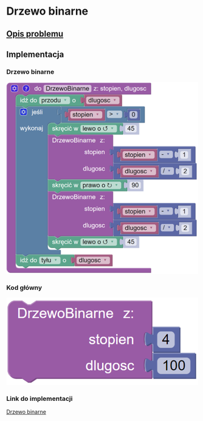 # Drzewo binarne

## [Opis problemu](../../../../algorithms/fractals/binary-tree.md)


## Implementacja

### Drzewo binarne

![Funkcja rysujące drzewo binarne](<../../../../assets/image (12).png>)

### Kod główny

![Wywołanie funkcji rysującej drzewo binarne](<../../../../assets/image (13).png>)

### Link do implementacji

[Drzewo binarne](https://blockly.games/turtle?lang=pl&level=10#pzqk53)
